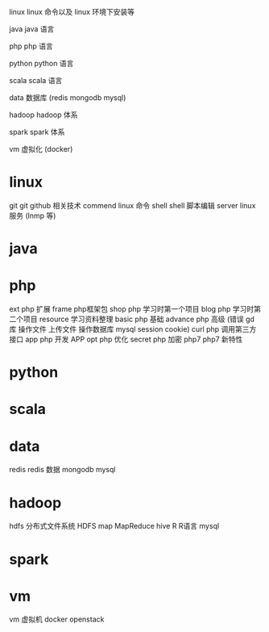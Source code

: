 linux      linux 命令以及 linux 环境下安装等

java       java 语言

php        php 语言

python     python 语言

scala      scala 语言

data       数据库 (redis mongodb mysql)

hadoop     hadoop 体系

spark      spark 体系

vm         虚拟化 (docker)

linux
===================================
git        git github 相关技术
commend    linux 命令
shell      shell 脚本编辑
server     linux 服务 (lnmp 等)

java
===================================

php
===================================
ext        php 扩展
frame      php框架包
shop       php 学习时第一个项目
blog       php 学习时第二个项目
resource   学习资料整理
basic      php 基础
advance    php 高级 (错误    gd 库    操作文件    上传文件    操作数据库 mysql    session cookie)
curl       php 调用第三方接口
app        php 开发 APP
opt        php 优化
secret     php 加密
php7       php7 新特性

python
===================================

scala
===================================

data
===================================
redis      redis 数据
mongodb
mysql

hadoop
===================================
hdfs 分布式文件系统 HDFS
map MapReduce
hive
R R语言
mysql 

spark
===================================

vm
===================================
vm  虚拟机
docker
openstack